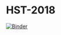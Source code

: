 # HST-2018
[![Binder](https://mybinder.org/badge.svg)](https://mybinder.org/v2/gh/dibartneck/HST-2018/master)
